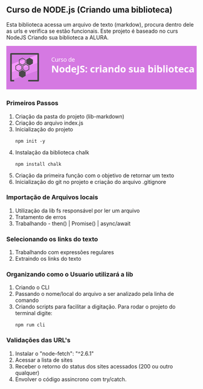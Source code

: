 ## Curso de NODE.js (Criando uma biblioteca)

Esta biblioteca acessa um arquivo de texto (markdow), procura dentro dele as urls e verifica se estão funcionais. Este projeto é baseado no curs NodeJS Criando sua biblioteca a ALURA.

![](assets/images/titulo-curso.png)

### Primeiros Passos

1. Criação da pasta do projeto (lib-markdown)
2. Criação do arquivo index.js
3. Inicialização do projeto
    ```
    npm init -y
    ```
4. Instalação da biblioteca chalk
    ```
    npm install chalk
    ```
5. Criação da primeira função com o objetivo de retornar um texto
6. Inicialização do git no projeto e criação do arquivo .gitignore

### Importação de Arquivos locais

1. Utilização da lib fs responsável por ler um arquivo
2. Tratamento de erros
3. Trabalhando - then() | Promise() | async/await

### Selecionando os links do texto

1. Trabalhando com expressões regulares
2. Extraindo os links do texto

### Organizando como o Usuario utilizará a lib

1. Criando o CLI
2. Passando o nome/local do arquivo a ser analizado pela linha de comando
3. Criando scripts para facilitar a digitação. Para rodar o projeto do terminal digite:
    ```
    npm rum cli
    ```

### Validações das URL's

1. Instalar o "node-fetch": "^2.6.1"
2. Acessar a lista de sites 
3. Receber o retorno do status dos sites acessados (200 ou outro qualquer)
4. Envolver o código assincrono com try/catch.



